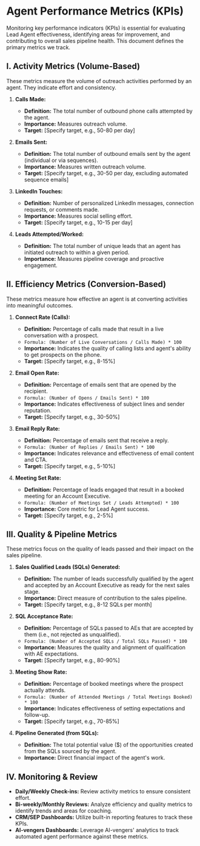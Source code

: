 # Agent Performance Metrics (KPIs)

Monitoring key performance indicators (KPIs) is essential for evaluating Lead Agent effectiveness, identifying areas for improvement, and contributing to overall sales pipeline health. This document defines the primary metrics we track.

## I. Activity Metrics (Volume-Based)

These metrics measure the volume of outreach activities performed by an agent. They indicate effort and consistency.

1.  **Calls Made:**
    * **Definition:** The total number of outbound phone calls attempted by the agent.
    * **Importance:** Measures outreach volume.
    * **Target:** [Specify target, e.g., 50-80 per day]

2.  **Emails Sent:**
    * **Definition:** The total number of outbound emails sent by the agent (individual or via sequences).
    * **Importance:** Measures written outreach volume.
    * **Target:** [Specify target, e.g., 30-50 per day, excluding automated sequence emails]

3.  **LinkedIn Touches:**
    * **Definition:** Number of personalized LinkedIn messages, connection requests, or comments made.
    * **Importance:** Measures social selling effort.
    * **Target:** [Specify target, e.g., 10-15 per day]

4.  **Leads Attempted/Worked:**
    * **Definition:** The total number of unique leads that an agent has initiated outreach to within a given period.
    * **Importance:** Measures pipeline coverage and proactive engagement.

## II. Efficiency Metrics (Conversion-Based)

These metrics measure how effective an agent is at converting activities into meaningful outcomes.

1.  **Connect Rate (Calls):**
    * **Definition:** Percentage of calls made that result in a live conversation with a prospect.
    * `Formula: (Number of Live Conversations / Calls Made) * 100`
    * **Importance:** Indicates the quality of calling lists and agent's ability to get prospects on the phone.
    * **Target:** [Specify target, e.g., 8-15%]

2.  **Email Open Rate:**
    * **Definition:** Percentage of emails sent that are opened by the recipient.
    * `Formula: (Number of Opens / Emails Sent) * 100`
    * **Importance:** Indicates effectiveness of subject lines and sender reputation.
    * **Target:** [Specify target, e.g., 30-50%]

3.  **Email Reply Rate:**
    * **Definition:** Percentage of emails sent that receive a reply.
    * `Formula: (Number of Replies / Emails Sent) * 100`
    * **Importance:** Indicates relevance and effectiveness of email content and CTA.
    * **Target:** [Specify target, e.g., 5-10%]

4.  **Meeting Set Rate:**
    * **Definition:** Percentage of leads engaged that result in a booked meeting for an Account Executive.
    * `Formula: (Number of Meetings Set / Leads Attempted) * 100`
    * **Importance:** Core metric for Lead Agent success.
    * **Target:** [Specify target, e.g., 2-5%]

## III. Quality & Pipeline Metrics

These metrics focus on the quality of leads passed and their impact on the sales pipeline.

1.  **Sales Qualified Leads (SQLs) Generated:**
    * **Definition:** The number of leads successfully qualified by the agent and accepted by an Account Executive as ready for the next sales stage.
    * **Importance:** Direct measure of contribution to the sales pipeline.
    * **Target:** [Specify target, e.g., 8-12 SQLs per month]

2.  **SQL Acceptance Rate:**
    * **Definition:** Percentage of SQLs passed to AEs that are accepted by them (i.e., not rejected as unqualified).
    * `Formula: (Number of Accepted SQLs / Total SQLs Passed) * 100`
    * **Importance:** Measures the quality and alignment of qualification with AE expectations.
    * **Target:** [Specify target, e.g., 80-90%]

3.  **Meeting Show Rate:**
    * **Definition:** Percentage of booked meetings where the prospect actually attends.
    * `Formula: (Number of Attended Meetings / Total Meetings Booked) * 100`
    * **Importance:** Indicates effectiveness of setting expectations and follow-up.
    * **Target:** [Specify target, e.g., 70-85%]

4.  **Pipeline Generated (from SQLs):**
    * **Definition:** The total potential value ($) of the opportunities created from the SQLs sourced by the agent.
    * **Importance:** Direct financial impact of the agent's work.

## IV. Monitoring & Review

* **Daily/Weekly Check-ins:** Review activity metrics to ensure consistent effort.
* **Bi-weekly/Monthly Reviews:** Analyze efficiency and quality metrics to identify trends and areas for coaching.
* **CRM/SEP Dashboards:** Utilize built-in reporting features to track these KPIs.
* **AI-vengers Dashboards:** Leverage AI-vengers' analytics to track automated agent performance against these metrics.